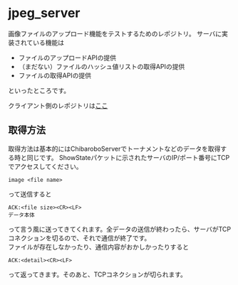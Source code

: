 # jpeg_server

画像ファイルのアップロード機能をテストするためのレポジトリ。
サーバに実装されている機能は
* ファイルのアップロードAPIの提供
* （まだない）ファイルのハッシュ値リストの取得APIの提供
* ファイルの取得APIの提供

といったところです。

クライアント側のレポジトリは[ここ](https://github.com/UHey-JPN/jpeg_client)

## 取得方法
取得方法は基本的にはChibaroboServerでトーナメントなどのデータを取得する時と同じです。
ShowStateパケットに示されたサーバのIP/ポート番号にTCPでアクセスしてください。
```
image <file name>
```
って送信すると
```
ACK:<file size><CR><LF>
データ本体
```
って言う風に送ってきてくれます。全データの送信が終わったら、サーバがTCPコネクションを切るので、それで通信が終了です。  
ファイルが存在しなかったり、通信内容がおかしかったりすると
```
ACK:<detail><CR><LF>
```
って返ってきます。そのあと、TCPコネクションが切られます。

